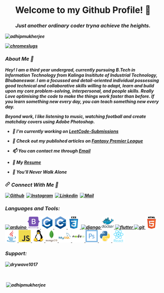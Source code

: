 <h1 align="center">Welcome to my Github Profile! 👋</h1>
<h3 align="center"><b><i>Just another ordinary coder tryna achieve the heights.</h3>

<p align="left"> <img src="https://komarev.com/ghpvc/?username=adhipmukherjee&label=Profile%20views&color=0e75b6&style=flat" alt="adhipmukherjee" /> </p>

<p align="left"> <a href="https://twitter.com/chromeslugs" target="blank"><img src="https://img.shields.io/twitter/follow/chromeslugs?style=social" alt="chromeslugs" /></a> </p>

<h3 align="left"><b><i>About Me 📖</h3>
<p align="left"><i>Hey! I am a third year undergrad, currently pursuing B.Tech in Information Technology from Kalinga Insititute of Industrial Technology, Bhubaneswar. I am a focussed and detail-oriented individual possessing good technical and collaborative skills willing to adapt, learn and build upon my core problem-solving, interpersonal, and people skills. Really Love optimising the code to make the things work faster than before. If you learn something new every day, you can teach something new every day.

Beyond work, I like listening to music, watching football and create matchday covers using Adobe Photoshop.</p>


- 🔭 I'm currently working on <b>[LeetCode-Submissions](https://github.com/adhipmukherjee/LeetCode-Submissions)

- 📝 Check out my published articles on  <b>[Fantasy Premier League](https://allaboutfpl.com/author/adhipmukherjee/)

- 📫 You can contact me through <a href="mailto: adhipmukherjee12@gmail.com">Email</a> 

- 📄 My  <b>[Resume](https://github.com/adhipmukherjee/resume)

- 💭 <b>**You'll Never Walk Alone**

<h3 dir="auto"><a id="user-connect-with-me" class="anchor" aria-hidden="true" href="#connect-with-me-"><svg
            class="octicon octicon-link" viewBox="0 0 16 16" version="1.1" width="16" height="16" aria-hidden="true">
            <path fill-rule="evenodd"
                d="M7.775 3.275a.75.75 0 001.06 1.06l1.25-1.25a2 2 0 112.83 2.83l-2.5 2.5a2 2 0 01-2.83 0 .75.75 0 00-1.06 1.06 3.5 3.5 0 004.95 0l2.5-2.5a3.5 3.5 0 00-4.95-4.95l-1.25 1.25zm-4.69 9.64a2 2 0 010-2.83l2.5-2.5a2 2 0 012.83 0 .75.75 0 001.06-1.06 3.5 3.5 0 00-4.95 0l-2.5 2.5a3.5 3.5 0 004.95 4.95l1.25-1.25a.75.75 0 00-1.06-1.06l-1.25 1.25a2 2 0 01-2.83 0z">
            </path>
        </svg></a> Connect With Me 🤝
    </h2>
    <p dir="auto"><a href="https://github.com/adhipmukherjee"><img
                src="https://img.shields.io/github/followers/adhipmukherjee?style=social"
                alt="Github"
                data-canonical-src="https://img.shields.io/github/followers/adhipmukherjee?style=social"
                style="max-width: 100%;"></a>&nbsp;
        <a href="https://instagram.com/drywave1017/" rel="nofollow"><img
                src="https://img.shields.io/badge/-@drywave1017-red?style=flat-square&amp;logo=instagram&amp;logoColor=white&amp;link=https://www.instagram.com/drywave1017/"
                alt="Instagram"
                data-canonical-src="https://img.shields.io/badge/-@drywave1017-red?style=flat-square&amp;logo=instagram&amp;logoColor=white&amp;link=https://www.instagram.com/drywave1017/"
                style="max-width: 100%;"></a>&nbsp;
        <a href="https://linkedin.com/in/adhip mukhopadhyay" rel="nofollow"><img
                src="https://img.shields.io/badge/-Adhip%20Mukhopadhyay-blue?style=flat-square&amp;logo=linkedin&amp;logoColor=white&amp;link=https://https://linkedin.com/in/adhip mukhopadhyay"
                alt="Linkedin"
                data-canonical-src="https://img.shields.io/badge/-Adhip%20Mukhopadhyay-blue?style=flat-square&amp;logo=linkedin&amp;logoColor=white&amp;link=https://linkedin.com/in/adhip mukhopadhyay"
                style="max-width: 100%;"></a>&nbsp;
        <a href="https://www.reddit.com/user/knightr0gen_"><img
                src="https://img.shields.io/reddit/user-karma/combined/knightr0gen_?style=social"
                alt="Mail"
                data-canonical-src="https://img.shields.io/reddit/user-karma/combined/knightr0gen_?style=social"
                style="max-width: 100%;"></a>
    </p>

<h3 align="left">Languages and Tools:</h3>
<p align="left"> <a href="https://www.arduino.cc/" target="_blank" rel="noreferrer"> <img src="https://cdn.worldvectorlogo.com/logos/arduino-1.svg" alt="arduino" width="40" height="40"/> </a> <a href="https://getbootstrap.com" target="_blank" rel="noreferrer"> <img src="https://raw.githubusercontent.com/devicons/devicon/master/icons/bootstrap/bootstrap-plain-wordmark.svg" alt="bootstrap" width="40" height="40"/> </a> <a href="https://www.cprogramming.com/" target="_blank" rel="noreferrer"> <img src="https://raw.githubusercontent.com/devicons/devicon/master/icons/c/c-original.svg" alt="c" width="40" height="40"/> </a> <a href="https://www.w3schools.com/cpp/" target="_blank" rel="noreferrer"> <img src="https://raw.githubusercontent.com/devicons/devicon/master/icons/cplusplus/cplusplus-original.svg" alt="cplusplus" width="40" height="40"/> </a> <a href="https://www.w3schools.com/css/" target="_blank" rel="noreferrer"> <img src="https://raw.githubusercontent.com/devicons/devicon/master/icons/css3/css3-original-wordmark.svg" alt="css3" width="40" height="40"/> </a> <a href="https://www.djangoproject.com/" target="_blank" rel="noreferrer"> <img src="https://cdn.worldvectorlogo.com/logos/django.svg" alt="django" width="40" height="40"/> </a> <a href="https://www.docker.com/" target="_blank" rel="noreferrer"> <img src="https://raw.githubusercontent.com/devicons/devicon/master/icons/docker/docker-original-wordmark.svg" alt="docker" width="40" height="40"/> </a> <a href="https://flutter.dev" target="_blank" rel="noreferrer"> <img src="https://www.vectorlogo.zone/logos/flutterio/flutterio-icon.svg" alt="flutter" width="40" height="40"/> </a> <a href="https://git-scm.com/" target="_blank" rel="noreferrer"> <img src="https://www.vectorlogo.zone/logos/git-scm/git-scm-icon.svg" alt="git" width="40" height="40"/> </a> <a href="https://www.w3.org/html/" target="_blank" rel="noreferrer"> <img src="https://raw.githubusercontent.com/devicons/devicon/master/icons/html5/html5-original-wordmark.svg" alt="html5" width="40" height="40"/> </a> <a href="https://www.java.com" target="_blank" rel="noreferrer"> <img src="https://raw.githubusercontent.com/devicons/devicon/master/icons/java/java-original.svg" alt="java" width="40" height="40"/> </a> <a href="https://developer.mozilla.org/en-US/docs/Web/JavaScript" target="_blank" rel="noreferrer"> <img src="https://raw.githubusercontent.com/devicons/devicon/master/icons/javascript/javascript-original.svg" alt="javascript" width="40" height="40"/> </a> <a href="https://www.linux.org/" target="_blank" rel="noreferrer"> <img src="https://raw.githubusercontent.com/devicons/devicon/master/icons/linux/linux-original.svg" alt="linux" width="40" height="40"/> </a> <a href="https://www.mongodb.com/" target="_blank" rel="noreferrer"> <img src="https://raw.githubusercontent.com/devicons/devicon/master/icons/mongodb/mongodb-original-wordmark.svg" alt="mongodb" width="40" height="40"/> </a> <a href="https://www.mysql.com/" target="_blank" rel="noreferrer"> <img src="https://raw.githubusercontent.com/devicons/devicon/master/icons/mysql/mysql-original-wordmark.svg" alt="mysql" width="40" height="40"/> </a> <a href="https://nodejs.org" target="_blank" rel="noreferrer"> <img src="https://raw.githubusercontent.com/devicons/devicon/master/icons/nodejs/nodejs-original-wordmark.svg" alt="nodejs" width="40" height="40"/> </a> <a href="https://www.photoshop.com/en" target="_blank" rel="noreferrer"> <img src="https://raw.githubusercontent.com/devicons/devicon/master/icons/photoshop/photoshop-line.svg" alt="photoshop" width="40" height="40"/> </a> <a href="https://www.python.org" target="_blank" rel="noreferrer"> <img src="https://raw.githubusercontent.com/devicons/devicon/master/icons/python/python-original.svg" alt="python" width="40" height="40"/> </a> <a href="https://reactjs.org/" target="_blank" rel="noreferrer"> <img src="https://raw.githubusercontent.com/devicons/devicon/master/icons/react/react-original-wordmark.svg" alt="react" width="40" height="40"/> </a> </p>

<h3 align="left">Support:</h3>
<p><a href="https://www.buymeacoffee.com/drywave1017"> <img align="left" src="https://cdn.buymeacoffee.com/buttons/v2/default-yellow.png" height="50" width="210" alt="drywave1017" /></a></p><br><br><br>

<p>&nbsp;<img align="center" src="https://github-readme-stats.vercel.app/api?username=adhipmukherjee&show_icons=true&locale=en" alt="adhipmukherjee" /></p>
